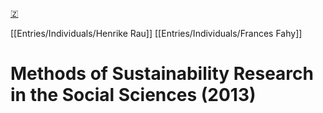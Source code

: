 [🇿](zotero://select/library/items/EPTUFZN3)

[[Entries/Individuals/Henrike Rau]] [[Entries/Individuals/Frances Fahy]] 
# Methods of Sustainability Research in the Social Sciences (2013)

